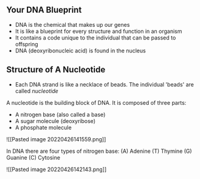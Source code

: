 ## Your DNA Blueprint

- DNA is the chemical that makes up our genes
- It is like a blueprint for every structure and function in an organism
- It contains a code unique to the individual that can be passed to offspring
- DNA (deoxyribonucleic acid) is found in the nucleus

## Structure of A Nucleotide

- Each DNA strand is like a necklace of beads. The individual 'beads' are called *nucleotide*

A nucleotide is the building block of DNA. It is composed of three parts:

- A nitrogen base (also called a base)
- A sugar molecule (deoxyribose)
- A phosphate molecule

![[Pasted image 20220426141559.png]]

In DNA there are four types of nitrogen base:
(A) Adenine
(T) Thymine
(G) Guanine
(C) Cytosine

![[Pasted image 20220426142143.png]]
